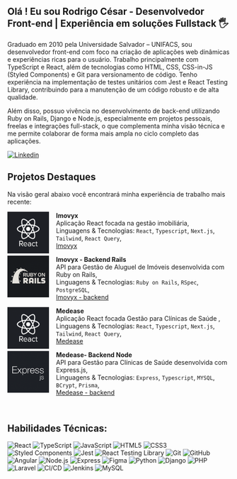 ## Olá ! Eu sou Rodrigo César - Desenvolvedor Front-end | Experiência em soluções Fullstack 🖐️

Graduado em 2010 pela Universidade Salvador – UNIFACS, sou desenvolvedor front-end com foco na criação de aplicações web dinâmicas e experiências ricas para o usuário. Trabalho principalmente com TypeScript e React, além de tecnologias como HTML, CSS, CSS-in-JS (Styled Components) e Git para versionamento de código. Tenho experiência na implementação de testes unitários com Jest e React Testing Library, contribuindo para a manutenção de um código robusto e de alta qualidade.

Além disso, possuo vivência no desenvolvimento de back-end utilizando Ruby on Rails, Django e Node.js, especialmente em projetos pessoais, freelas e integrações full-stack, o que complementa minha visão técnica e me permite colaborar de forma mais ampla no ciclo completo das aplicações.

[![Linkedin](https://img.shields.io/badge/LinkedIn-0077B5?style=for-the-badge&logo=linkedin&logoColor=white)](https://www.linkedin.com/in/rodrigo-cesar-nunes/)

## Projetos Destaques

Na visão geral abaixo você encontrará minha experiência de trabalho mais recente:

<a href="https://github.com/rodrigocnn/imovyx">
  <img src="public/react.png" alt="Ruby on Rails" width="94" height="94" align="left" style="margin-right: 16px;" />
</a>

**Imovyx** \
Aplicação React focada na gestão imobiliária,\
Linguagens & Tecnologias: `React`, `Typescript`, `Next.js`, `Tailwind`, `React Query`,\
[Imovyx](https://github.com/rodrigocnn/imovyx)
<br/>

<a href="https://github.com/rodrigocnn/gestor-imob">
  <img src="public/rails.png" alt="Ruby on Rails" width="94" height="94" align="left" style="margin-right: 16px;" />
</a>

**Imovyx - Backend Rails** \
API para Gestão de Aluguel de Imóveis desenvolvida com Ruby on Rails,\
Linguagens & Tecnologias: `Ruby on Rails`, `RSpec`, `PostgreSQL`,\
[Imovyx - backend](https://github.com/rodrigocnn/gestor-imob)

<a href="https://github.com/rodrigocnn/medease">
  <img src="public/react.png" alt="Medease" width="94" height="94" align="left" style="margin-right: 16px;" />
</a>

**Medease** \
Aplicação React focada Gestão para Clínicas de Saúde ,\
Linguagens & Tecnologias: `React`, `Typescript`, `Next.js`, `Tailwind`, `React Query`,\
[Medease](https://github.com/rodrigocnn/medease)
<br/>

<a href="https://github.com/rodrigocnn/medease">
  <img src="public/express.png" alt="Medease" width="94" height="94" align="left" style="margin-right: 16px;" />
</a>

**Medease- Backend Node** \
API para Gestão para Clínicas de Saúde desenvolvida com Express.js,\
Linguagens & Tecnologias: `Express`, `Typescript`, `MYSQL`, `BCrypt`, `Prisma`,\
[Medease - backend](https://github.com/rodrigocnn/medease-node)

<br/>

## Habilidades Técnicas:

![React](https://img.shields.io/badge/-React-61DAFB?style=flat&logo=react&logoColor=white)
![TypeScript](https://img.shields.io/badge/-TypeScript-3178C6?style=flat&logo=typescript&logoColor=white)
![JavaScript](https://img.shields.io/badge/-JavaScript-F7DF1E?style=flat&logo=javascript&logoColor=black)
![HTML5](https://img.shields.io/badge/-HTML5-E34F26?style=flat&logo=html5&logoColor=white)
![CSS3](https://img.shields.io/badge/-CSS3-1572B6?style=flat&logo=css3&logoColor=white)
![Styled Components](https://img.shields.io/badge/-Styled_Components-DB7093?style=flat&logo=styled-components&logoColor=white)
![Jest](https://img.shields.io/badge/-Jest-C21325?style=flat&logo=jest&logoColor=white)
![React Testing Library](https://img.shields.io/badge/-Testing_Library-E33332?style=flat&logo=testing-library&logoColor=white)
![Git](https://img.shields.io/badge/-Git-F05032?style=flat&logo=git&logoColor=white)
![GitHub](https://img.shields.io/badge/-GitHub-181717?style=flat&logo=github&logoColor=white)
![Angular](https://img.shields.io/badge/-Angular-DD0031?style=flat&logo=angular&logoColor=white)
![Node.js](https://img.shields.io/badge/-Node.js-339933?style=flat&logo=node.js&logoColor=white)
![Express](https://img.shields.io/badge/-Express-000000?style=flat&logo=express&logoColor=white)
![Figma](https://img.shields.io/badge/-Figma-F24E1E?style=flat&logo=figma&logoColor=white)
![Python](https://img.shields.io/badge/-Python-3776AB?style=flat&logo=python&logoColor=white)
![Django](https://img.shields.io/badge/-Django-092E20?style=flat&logo=django&logoColor=white)
![PHP](https://img.shields.io/badge/-PHP-777BB4?style=flat&logo=php&logoColor=white)
![Laravel](https://img.shields.io/badge/-Laravel-FF2D20?style=flat&logo=laravel&logoColor=white)
![CI/CD](https://img.shields.io/badge/-CI/CD-4285F4?style=flat&logo=azuredevops&logoColor=white)
![Jenkins](https://img.shields.io/badge/-Jenkins-D24939?style=flat&logo=jenkins&logoColor=white)
![MySQL](https://img.shields.io/badge/-MySQL-4479A1?style=flat&logo=mysql&logoColor=white)

</div><br/>
